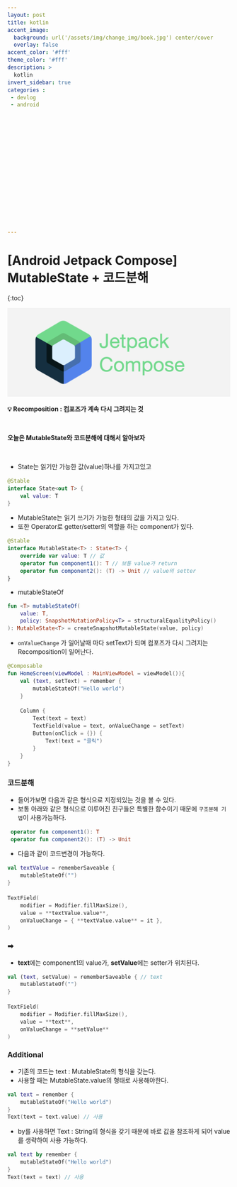 ```yaml
---
layout: post
title: kotlin
accent_image: 
  background: url('/assets/img/change_img/book.jpg') center/cover
  overlay: false
accent_color: '#fff'
theme_color: '#fff'
description: >
  kotlin
invert_sidebar: true
categories :
 - devlog	
 - android
















---
```


# [Android Jetpack Compose] MutableState + 코드분해

{:toc}

![jetpack_compose](../../../assets/img/blog/jetpack_compose.png)

**💡 Recomposition : 컴포즈가 계속 다시 그려지는 것**



<br/>



**오늘은 MutableState와 코드분해에 대해서 알아보자**



<br/>



- State는 읽기만 가능한 값(value)하나를 가지고있고

```kotlin
@Stable
interface State<out T> { 
    val value: T
}
```

- MutableState는 읽기 쓰기가 가능한 형태의 값을 가지고 있다.
- 또한 Operator로 getter/setter의 역할을 하는 component가 있다.

```kotlin
@Stable
interface MutableState<T> : State<T> {
    override var value: T // 값
    operator fun component1(): T // 보통 value가 return
    operator fun component2(): (T) -> Unit // value의 setter
}
```

- mutableStateOf

```kotlin
fun <T> mutableStateOf(
    value: T,
    policy: SnapshotMutationPolicy<T> = structuralEqualityPolicy()
): MutableState<T> = createSnapshotMutableState(value, policy)
```

- `onValueChange` 가 일어날때 마다 setText가 되며  컴포즈가 다시 그려지는 Recomposition이 일어난다.

```kotlin
@Composable
fun HomeScreen(viewModel : MainViewModel = viewModel()){
    val (text, setText) = remember {
        mutableStateOf("Hello world")
    }

    Column {
        Text(text = text)
        TextField(value = text, onValueChange = setText)
        Button(onClick = {}) {
            Text(text = "클릭")
        }
    }
}
```

### 코드분해

- 들어가보면 다음과 같은 형식으로 지정되있는 것을 볼 수 있다.
- 보통 아래와 같은 형식으로 이루어진 친구들은 특별한 함수이기 때문에 `구조분해 기법`이 사용가능하다.

```kotlin
 operator fun component1(): T
 operator fun component2(): (T) -> Unit
```

- 다음과 같이 코드변경이 가능하다.

```kotlin
val textValue = rememberSaveable {
    mutableStateOf("")
}

TextField(
    modifier = Modifier.fillMaxSize(),
    value = **textValue.value**,
    onValueChange = { **textValue.value** = it },
)
```

### ➡︎

- **text**에는 component1의 value가, **setValue**에는 setter가 위치된다.

```kotlin
val (text, setValue) = rememberSaveable { // text
    mutableStateOf("")
}

TextField(
    modifier = Modifier.fillMaxSize(),
    value = **text**,
    onValueChange = **setValue**
)
```

### Additional

- 기존의 코드는 text : MutableState<String>의 형식을 갖는다.
- 사용할 때는 MutableState.value의 형태로 사용해야한다.

```kotlin
val text = remember {  
    mutableStateOf("Hello world")
}
Text(text = text.value) // 사용
```

- by를 사용하면 Text : String의 형식을 갖기 때문에 바로 값을 참조하게 되어 value를 생략하여 사용 가능하다.

```kotlin
val text by remember {  
    mutableStateOf("Hello world")
}
Text(text = text) // 사용
```